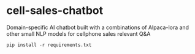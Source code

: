# cell-sales-chatbot
Domain-specific AI chatbot built with a combinations of Alpaca-lora and other small NLP models for cellphone sales relevant Q&amp;A

```
pip install -r requirements.txt
```

